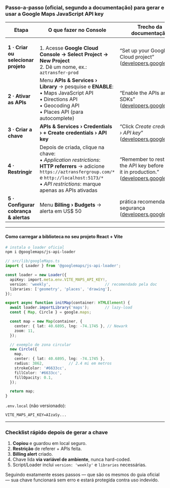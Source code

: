 ### Passo-a-passo (oficial, segundo a documentação) para gerar e usar a **Google Maps JavaScript API key**

| Etapa                                 | O que fazer no Console                                                                                                                                                                                                  | Trecho da documentação                                                                         |
| ------------------------------------- | ----------------------------------------------------------------------------------------------------------------------------------------------------------------------------------------------------------------------- | ---------------------------------------------------------------------------------------------- |
| **1 · Criar ou selecionar projeto**   | <br>1. Acesse **Google Cloud Console → Select Project → New Project** <br>2. Dê um nome, ex.: `aztransfer-prod`                                                                                                         | “Set up your Google Cloud project” ([developers.google.com][1])                                |
| **2 · Ativar as APIs**                | Menu **APIs & Services › Library** → pesquise e **ENABLE**: <br>• Maps JavaScript API <br>• Directions API <br>• Geocoding API <br>• Places API (para autocomplete)                                                     | “Enable the APIs and SDKs” ([developers.google.com][1])                                        |
| **3 · Criar a chave**                 | **APIs & Services › Credentials › + Create credentials › API key**                                                                                                                                                      | “Click *Create credentials › API key*” ([developers.google.com][2])                            |
| **4 · Restringir**                    | Depois de criada, clique na chave: <br>• *Application restrictions*: **HTTP referrers** → adicione `https://aztransfergroup.com/*` e `http://localhost:5173/*` <br>• *API restrictions*: marque apenas as APIs ativadas | “Remember to restrict the API key before using it in production.” ([developers.google.com][2]) |
| **5 · Configurar cobrança & alertas** | Menu **Billing › Budgets** → alerta em US\$ 50                                                                                                                                                                          | prática recomendada de segurança ([developers.google.com][3])                                  |

---

#### Como carregar a biblioteca no seu projeto React + Vite

```bash
# instala o loader oficial
npm i @googlemaps/js-api-loader
```

```ts
// src/lib/googleMaps.ts
import { Loader } from '@googlemaps/js-api-loader';

const loader = new Loader({
  apiKey: import.meta.env.VITE_MAPS_API_KEY!,
  version: 'weekly',                        // recomendado pela doc
  libraries: ['geometry', 'places', 'drawing'],
});

export async function initMap(container: HTMLElement) {
  await loader.importLibrary('maps');       // lazy-load
  const { Map, Circle } = google.maps;

  const map = new Map(container, {
    center: { lat: 40.6895, lng: -74.1745 }, // Newark
    zoom: 11,
  });

  // exemplo de zona circular
  new Circle({
    map,
    center: { lat: 40.6895, lng: -74.1745 },
    radius: 3862,           // 2.4 mi em metros
    strokeColor: '#6633cc',
    fillColor: '#6633cc',
    fillOpacity: 0.1,
  });

  return map;
}
```

`.env.local` (não versionado):

```
VITE_MAPS_API_KEY=AIzaSy...
```

---

### Checklist rápido depois de gerar a chave

1. **Copiou** e guardou em local seguro.
2. **Restrição** de referer + APIs feita.
3. **Billing alert** criado.
4. Chave lida **via variável de ambiente**, nunca hard-coded.
5. Script/Loader inclui `version: 'weekly'` e `libraries` necessárias.

Seguindo exatamente esses passos — que são os mesmos do guia oficial — sua chave funcionará sem erro e estará protegida contra uso indevido.

[1]: https://developers.google.com/maps/documentation/javascript/cloud-setup?utm_source=chatgpt.com "Set up your Google Cloud project | Maps JavaScript API"
[2]: https://developers.google.com/maps/documentation/javascript/get-api-key?utm_source=chatgpt.com "Use API Keys | Maps JavaScript API - Google for Developers"
[3]: https://developers.google.com/maps/api-security-best-practices?utm_source=chatgpt.com "Google Maps Platform security guidance"
